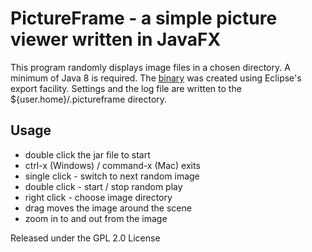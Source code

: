 # PictureFrame - a simple picture viewer written in JavaFX

This program randomly displays image files in a chosen directory.  A minimum of Java 8 is required.  The [binary](https://github.com/mrstampy/PictureFrame/tree/master/PictureFrame/app) was created using Eclipse's export facility.  Settings and the log file are written to the ${user.home}/.pictureframe directory.

## Usage

* double click the jar file to start
* ctrl-x (Windows) / command-x (Mac) exits
* single click - switch to next random image
* double click - start / stop random play
* right click - choose image directory
* drag moves the image around the scene
* zoom in to and out from the image

Released under the GPL 2.0 License
